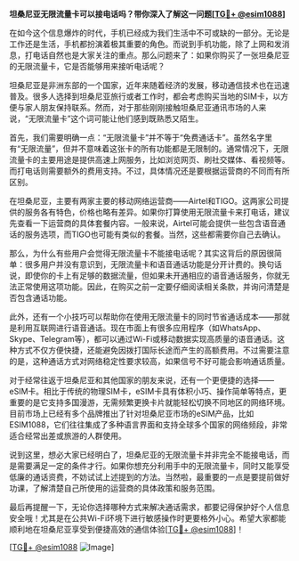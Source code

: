 **坦桑尼亚无限流量卡可以接电话吗？带你深入了解这一问题[[TG💪+ @esim1088](https://t.me/s/esim1088)]**

在如今这个信息爆炸的时代，手机已经成为我们生活中不可或缺的一部分。无论是工作还是生活，手机都扮演着极其重要的角色。而说到手机功能，除了上网和发消息，打电话自然也是大家关注的重点。那么问题来了：如果你购买了一张坦桑尼亚的无限流量卡，它是否能够用来接听电话呢？

坦桑尼亚是非洲东部的一个国家，近年来随着经济的发展，移动通信技术也在迅速普及。很多人选择到坦桑尼亚旅行或者工作时，都会考虑购买当地的SIM卡，以方便与家人朋友保持联系。然而，对于那些刚刚接触坦桑尼亚通讯市场的人来说，“无限流量卡”这个词可能让他们感到既熟悉又陌生。

首先，我们需要明确一点：“无限流量卡”并不等于“免费通话卡”。虽然名字里有“无限流量”，但并不意味着这张卡的所有功能都是无限制的。通常情况下，无限流量卡的主要用途是提供高速上网服务，比如浏览网页、刷社交媒体、看视频等。而打电话则需要额外的费用支持。不过，具体情况还是要根据运营商的不同而有所区别。

在坦桑尼亚，主要有两家主要的移动网络运营商——Airtel和TIGO。这两家公司提供的服务各有特色，价格也略有差异。如果你打算使用无限流量卡来打电话，建议先查看一下运营商的具体套餐内容。一般来说，Airtel可能会提供一些包含语音通话的服务选项，而TIGO也可能有类似的套餐。当然，这些都需要你自己去确认。

那么，为什么有些用户会觉得无限流量卡不能接电话呢？其实这背后的原因很简单：很多用户并没有意识到，无限流量卡和语音通话功能是分开计费的。换句话说，即使你的卡上有足够的数据流量，但如果未开通相应的语音通话服务，你就无法正常使用这项功能。因此，在购买之前一定要仔细阅读相关条款，并询问清楚是否包含通话功能。

此外，还有一个小技巧可以帮助你在使用无限流量卡的同时节省通话成本——那就是利用互联网进行语音通话。现在市面上有很多应用程序（如WhatsApp、Skype、Telegram等），都可以通过Wi-Fi或移动数据实现高质量的语音通话。这种方式不仅方便快捷，还能避免因拨打国际长途而产生的高额费用。不过需要注意的是，这种通话方式对网络稳定性要求较高，如果信号不好可能会影响通话质量。

对于经常往返于坦桑尼亚和其他国家的朋友来说，还有一个更便捷的选择——eSIM卡。相比于传统的物理SIM卡，eSIM卡具有体积小巧、操作简单等特点，更重要的是它支持多国漫游，无需频繁更换卡片就能轻松切换不同地区的网络环境。目前市场上已经有多个品牌推出了针对坦桑尼亚市场的eSIM产品，比如ESIM1088，它们往往集成了多种语言界面和支持全球多个国家的网络频段，非常适合经常出差或旅游的人群使用。

说到这里，想必大家已经明白了，坦桑尼亚的无限流量卡并非完全不能接电话，而是需要满足一定的条件才行。如果你想充分利用手中的无限流量卡，同时又能享受低廉的通话资费，不妨试试上述提到的方法。当然啦，最重要的一点是要提前做好功课，了解清楚自己所使用的运营商的具体政策和服务范围。

最后再提醒一下，无论你选择哪种方式来解决通话需求，都要记得保护好个人信息安全哦！尤其是在公共Wi-Fi环境下进行敏感操作时更要格外小心。希望大家都能顺利地在坦桑尼亚享受到便捷高效的通信体验[[TG💪+ @esim1088](https://t.me/s/esim1088)]！

[[TG💪+ @esim1088](https://t.me/s/esim1088) ![Image](https://i.postimg.cc/4NQfJmqS/Snipaste-2025-05-13-00-14-12.png)]